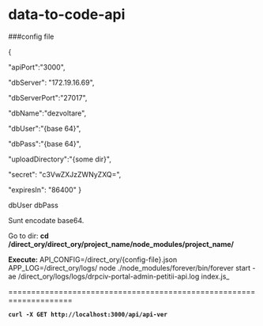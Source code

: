 # data-to-code-api

###config file

{

  "apiPort":"3000",

  "dbServer": "172.19.16.69",

  "dbServerPort":"27017",

  "dbName":"dezvoltare",

  "dbUser":"{base 64}",

  "dbPass":"{base 64}",

  "uploadDirectory":"{some dir}",

  "secret": "c3VwZXJzZWNyZXQ=",

  "expiresIn": "86400"
}

dbUser dbPass

Sunt encodate base64.

Go to dir: **cd /direct_ory/direct_ory/project_name/node_modules/project_name/**

**Execute:** API_CONFIG=/direct_ory/{config-file}.json APP_LOG=/direct_ory/logs/ node ./node_modules/forever/bin/forever start -ae /direct_ory/logs/logs/drpciv-portal-admin-petitii-api.log index.js_

====================================================================

**`curl -X GET http://localhost:3000/api/api-ver`**